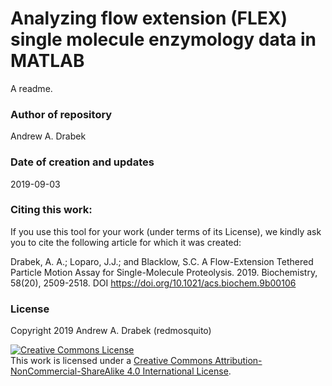 # Analyzing flow extension (FLEX) single molecule enzymology data in MATLAB
A readme.

### Author of repository
Andrew A. Drabek

### Date of creation and updates
2019-09-03

### Citing this work:
If you use this tool for your work (under terms of its License), we kindly ask you to cite the following article for which it was created:

Drabek, A. A.; Loparo, J.J.; and Blacklow, S.C. A Flow-Extension Tethered Particle Motion Assay for Single-Molecule Proteolysis. 2019. Biochemistry, 58(20), 2509-2518. DOI https://doi.org/10.1021/acs.biochem.9b00106

### License
Copyright 2019 Andrew A. Drabek (redmosquito)

<a rel="license" href="http://creativecommons.org/licenses/by-nc-sa/4.0/"><img alt="Creative Commons License" style="border-width:0" src="https://i.creativecommons.org/l/by-nc-sa/4.0/88x31.png" /></a><br />This work is licensed under a <a rel="license" href="http://creativecommons.org/licenses/by-nc-sa/4.0/">Creative Commons Attribution-NonCommercial-ShareAlike 4.0 International License</a>.
